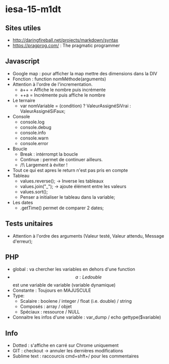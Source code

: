 # iesa-15-m1dt

## Sites utiles
* http://daringfireball.net/projects/markdown/syntax
* https://pragprog.com/ : The pragmatic programmer

## Javascript
* Google map : pour afficher la map mettre des dimensions dans la DIV
* Fonction : function nomMéthode(arguments)
* Attention à l'ordre de l'incrementation.
  * a++ = Affiche le nombre puis incrémente
  * ++a = Incrémente puis affiche le nombre
* Le ternaire
  * var nomVariable = (condition) ? ValeurAssignéSiVrai : ValeurAssignéSiFaux;
* Console
  * console.log
  * console.debug
  * console.info
  * console.warn
  * console.error
* Boucle
  * Break : intérrompt la boucle
  * Continue : permet de continuer ailleurs. 
  * /!\ Largement à éviter !
* Tout ce qui est apres le return n'est pas pris en compte
* Tableau
  * values.reverse(); -> Inverse les tableaux
  * values.join("_"); -> ajoute élément entre les valeurs
  * values.sort();
  * Penser a initialiser le tableau dans la variable;
* Les dates
  * .getTime() permet de comparer 2 dates;

## Tests unitaires
* Attention à l'ordre des arguments (Valeur testé, Valeur attendu, Message d'erreur);


## PHP
* global : va chercher les variables en dehors d'une function
* $$a : Le double $$ est une variable de variable (variable dynamique)
* Constante : Toujours en MAJUSCULE
* Type:
  * Scalaire : boolene / integer / float (i.e. double) / string
  * Composés : array / objet 
  * Spéciaux : ressource / NULL
* Connaitre les infos d'une variable : var_dump / echo gettype($variable)

## Info 
* Dotted : s'affiche en carré sur Chrome uniquement
* GIT : checkout -> annuler les dernières modifications
* Sublime text : raccourcis cmd+shft+/ pour les commentaires
